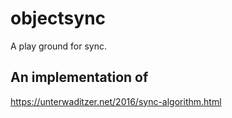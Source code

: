 # objectsync
A play ground for sync.


## An implementation of
https://unterwaditzer.net/2016/sync-algorithm.html

<!-- Just messing about.  With a merkle tree.

Uses:
https://github.com/keithballdotnet/merkle

## Further reading:

Distributed systems:
http://book.mixu.net/distsys/eventual.html


https://en.wikipedia.org/wiki/Vector_clock

### CRDT

https://en.wikipedia.org/wiki/Conflict-free_replicated_data_type

#### Roshi (CRDT DB)
https://github.com/soundcloud/roshi
https://developers.soundcloud.com/blog/roshi-a-crdt-system-for-timestamped-events -->